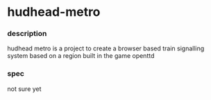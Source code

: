 # hudhead-metro

### description

hudhead metro is a project to create a browser based train signalling system based on a region built in the game openttd

### spec

not sure yet
